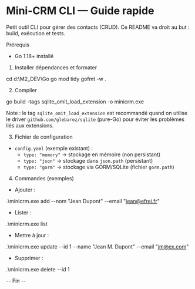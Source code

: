 # Mini-CRM CLI — Guide rapide

Petit outil CLI pour gérer des contacts (CRUD). Ce README va droit au but : build, exécution et tests.

Prérequis
- Go 1.18+ installé

1) Installer dépendances et formater

cd d:\M2_DEV\Go
go mod tidy
gofmt -w .


2) Compiler


go build -tags sqlite_omit_load_extension -o minicrm.exe


Note : le tag `sqlite_omit_load_extension` est recommandé quand on utilise le driver
`github.com/glebarez/sqlite` (pure-Go) pour éviter les problèmes liés aux extensions.

3) Fichier de configuration
- `config.yaml` (exemple existant) :
	- `type: "memory"` -> stockage en mémoire (non persistant)
	- `type: "json"` -> stockage dans `json.path` (persistant)
	- `type: "gorm"` -> stockage via GORM/SQLite (fichier `gorm.path`)

4) Commandes (exemples)

- Ajouter :

.\minicrm.exe add --nom "Jean Dupont" --email "jean@efrei.fr"


- Lister :

.\minicrm.exe list


- Mettre à jour :

.\minicrm.exe update --id 1 --name "Jean M. Dupont" --email "jm@ex.com"


- Supprimer :

.\minicrm.exe delete --id 1


-- Fin --
